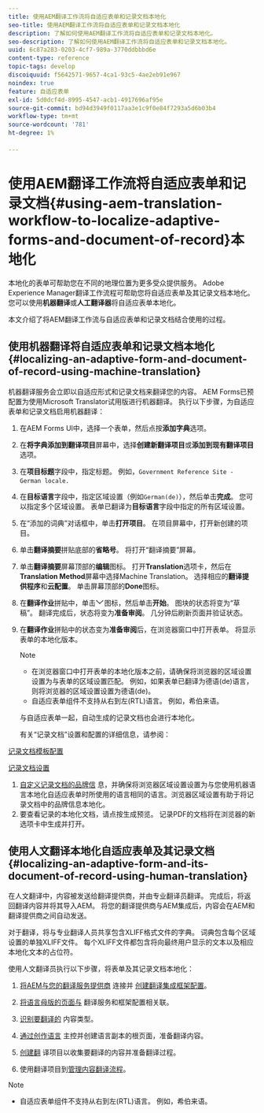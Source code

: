 ```yaml
---
title: 使用AEM翻译工作流将自适应表单和记录文档本地化
seo-title: 使用AEM翻译工作流将自适应表单和记录文档本地化
description: 了解如何使用AEM翻译工作流将自适应表单和记录文档本地化。
seo-description: 了解如何使用AEM翻译工作流将自适应表单和记录文档本地化。
uuid: 6c87a283-0203-4cf7-989a-3770ddbbbd6e
content-type: reference
topic-tags: develop
discoiquuid: f5642571-9657-4ca1-93c5-4ae2eb91e967
noindex: true
feature: 自适应表单
exl-id: 5d0dcf4d-8995-4547-acb1-4917696af95e
source-git-commit: bd94d3949f0117aa3e1c9f0e84f7293a5d6b03b4
workflow-type: tm+mt
source-wordcount: '781'
ht-degree: 1%

---
```


# 使用AEM翻译工作流将自适应表单和记录文档{#using-aem-translation-workflow-to-localize-adaptive-forms-and-document-of-record}本地化

本地化的表单可帮助您在不同的地理位置为更多受众提供服务。 Adobe Experience Manager翻译工作流程可帮助您将自适应表单及其记录文档本地化。 您可以使用&#x200B;**机器翻译**&#x200B;或&#x200B;**人工翻译器**&#x200B;将自适应表单本地化。

本文介绍了将AEM翻译工作流与自适应表单和记录文档结合使用的过程。

## 使用机器翻译将自适应表单和记录文档本地化{#localizing-an-adaptive-form-and-document-of-record-using-machine-translation}

机器翻译服务会立即以自适应形式和记录文档来翻译您的内容。 AEM Forms已预配置为使用Microsoft Translator试用版进行机器翻译。 执行以下步骤，为自适应表单和记录文档启用机器翻译：

1. 在AEM Forms UI中，选择一个表单，然后点按&#x200B;**添加字典**&#x200B;选项。
1. 在&#x200B;**将字典添加到翻译项目**&#x200B;屏幕中，选择&#x200B;**创建新翻译项目**&#x200B;或&#x200B;**添加到现有翻译项目**&#x200B;选项。
1. 在&#x200B;**项目标题**&#x200B;字段中，指定标题。 例如，`Government Reference Site - German locale.`
1. 在&#x200B;**目标语言**&#x200B;字段中，指定区域设置（例如`German(de)`），然后单击&#x200B;**完成**。 您可以指定多个区域设置。 表单已翻译为&#x200B;**目标语言**&#x200B;字段中指定的所有区域设置。
1. 在“添加的词典”对话框中，单击&#x200B;**打开项目**。 在项目屏幕中，打开新创建的项目。
1. 单击&#x200B;**翻译摘要**&#x200B;拼贴底部的&#x200B;**省略号**。 将打开“翻译摘要”屏幕。
1. 单击&#x200B;**翻译摘要**&#x200B;屏幕顶部的&#x200B;**编辑**&#x200B;图标。 打开&#x200B;**Translation**&#x200B;选项卡，然后在&#x200B;**Translation Method**&#x200B;屏幕中选择Machine Translation。 选择相应的&#x200B;**翻译提供程序**&#x200B;和&#x200B;**云配置**。 单击屏幕顶部的&#x200B;**Done**&#x200B;图标。
1. 在&#x200B;**翻译作业**&#x200B;拼贴中，单击![aem62forms_downarrow](assets/aem62forms_downarrow.png)图标，然后单击&#x200B;**开始**。 图块的状态将变为“草稿”。 翻译完成后，状态将变为&#x200B;**准备审阅**。 几分钟后刷新页面并验证状态。
1. 在&#x200B;**翻译作业**&#x200B;拼贴中的状态变为&#x200B;**准备审阅**&#x200B;后，在浏览器窗口中打开表单。 将显示表单的本地化版本。

   >[!NOTE]
   >
   >* 在浏览器窗口中打开表单的本地化版本之前，请确保将浏览器的区域设置设置为与表单的区域设置匹配。 例如，如果表单已翻译为德语(de)语言，则将浏览器的区域设置设置为德语(de)。
   >* 自适应表单组件不支持从右到左(RTL)语言。 例如，希伯来语。


   与自适应表单一起，自动生成的记录文档也会进行本地化。

   有关“记录文档”设置和配置的详细信息，请参阅：

[记录文档模板配置](/help/forms/using/generate-document-of-record-for-non-xfa-based-adaptive-forms.md#p-document-of-record-template-configuration-p)

[记录文档设置](/help/forms/using/generate-document-of-record-for-non-xfa-based-adaptive-forms.md#p-document-of-record-settings-p)

1. [自定义记录文档的品牌信](/help/forms/using/generate-document-of-record-for-non-xfa-based-adaptive-forms.md) 息，并确保将浏览器区域设置设置为与您使用机器语言本地化自适应表单时所使用的语言相同的语言。浏览器区域设置有助于将记录文档中的品牌信息本地化。
1. 要查看记录的本地化文档，请点按生成预览。 记录PDF的文档将在浏览器的新选项卡中生成并打开。

## 使用人文翻译本地化自适应表单及其记录文档{#localizing-an-adaptive-form-and-its-document-of-record-using-human-translation}

在人文翻译中，内容被发送给翻译提供商，并由专业翻译员翻译。 完成后，将返回翻译内容并将其导入AEM。 将您的翻译提供商与AEM集成后，内容会在AEM和翻译提供商之间自动发送。

对于翻译，将与专业翻译人员共享包含XLIFF格式文件的字典。 词典包含每个区域设置的单独XLIFF文件。 每个XLIFF文件都包含将向最终用户显示的文本以及相应本地化文本的占位符。

使用人文翻译员执行以下步骤，将表单及其记录文档本地化：

1. [将AEM与您的翻译服务提供商](/help/sites-administering/tc-tic.md) 连接并 [创建翻译集成框架配置](/help/sites-administering/tc-tic.md)。

1. [将语言母版的页面与](/help/sites-administering/tc-tic.md) 翻译服务和框架配置相关联。

1. [识别要翻译的](/help/sites-administering/tc-rules.md) 内容类型。

1. [通过创作语言](/help/sites-administering/tc-prep.md) 主控并创建语言副本的根页面，准备翻译内容。

1. [创建翻](/help/sites-administering/tc-manage.md) 译项目以收集要翻译的内容并准备翻译过程。

1. 使用翻译项目到[管理内容翻译流程](/help/sites-administering/tc-manage.md)。

>[!NOTE]
>
>* 自适应表单组件不支持从右到左(RTL)语言。 例如，希伯来语。

>


